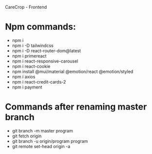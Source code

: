 CareCrop - Frontend

# Npm commands:
- npm i
- npm i -D tailwindcss
- npm i -D react-router-dom@latest
- npm i primereact
- npm i react-responsive-carousel
- npm i react-cookie
- npm install @mui/material @emotion/react @emotion/styled
- npm i axios
- npm i react-credit-cards-2
- npm i payment
 
# Commands after renaming master branch

- git branch -m master program
- git fetch origin
- git branch -u origin/program program
- git remote set-head origin -a
